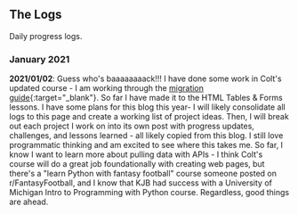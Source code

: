 ## The Logs ##
Daily progress logs.

### January 2021
**2021/01/02**: Guess who's baaaaaaaack!!! I have done some work in Colt's updated course - I am working through the [migration guide](https://www.notion.so/WDB-2-0-Migration-Guide-43af6af65ec743d385c2aa01ba4c516c){:target="\_blank"}. So far I have made it to the HTML Tables & Forms lessons. I have some plans for this blog this year- I will likely consolidate all logs to this page and create a working list of project ideas. Then, I will break out each project I work on into its own post with progress updates, challenges, and lessons learned - all likely copied from this blog. I still love programmatic thinking and am excited to see where this takes me. So far, I know I want to learn more about pulling data with APIs - I think Colt's course will do a great job foundationally with creating web pages, but there's a "learn Python with fantasy football" course someone posted on r/FantasyFootball, and I know that KJB had success with a University of Michigan Intro to Programming with Python course. Regardless, good things are ahead.
